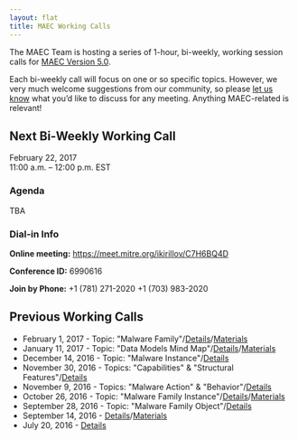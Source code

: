```yaml
---
layout: flat
title: MAEC Working Calls
---
```


The MAEC Team is hosting a series of 1-hour, bi-weekly, working session calls for [MAEC Version 5.0](http://maecproject.github.io/documentation/roadmap/). 

Each bi-weekly call will focus on one or so specific topics. However, we very much welcome suggestions from our community, so please [let us know](maec@mitre.org) what you’d like to discuss for any meeting. Anything MAEC-related is relevant! 

## Next Bi-Weekly Working Call

February 22, 2017          
11:00 a.m. – 12:00 p.m. EST

### Agenda

TBA              
 
### Dial-in Info

**Online meeting:**  https://meet.mitre.org/ikirillov/C7H6BQ4D          

**Conference ID:**   6990616               

**Join by Phone:** 
+1 (781) 271-2020 
+1 (703) 983-2020 
 
## Previous Working Calls
* February 1, 2017 - Topic: "Malware Family"/[Details](http://making-security-measurable.1364806.n2.nabble.com/MAEC-February-1st-Working-Call-Agenda-tc7589491.html)/[Materials](https://docs.google.com/document/d/1cnjjZAPHITFjo_8xGVBo1mX9Qvo7pN-YJ4pRZwdsuL0/edit#heading=h.t34bpqvzayl8)
* January 11, 2017 - Topic: "Data Models Mind Map"/[Details](http://making-security-measurable.1364806.n2.nabble.com/MAEC-January-11-Working-Call-Agenda-tc7589487.html)/[Materials](https://docs.google.com/document/d/1cnjjZAPHITFjo_8xGVBo1mX9Qvo7pN-YJ4pRZwdsuL0/edit#heading=h.5ob769orcztq)
* December 14, 2016 - Topic: "Malware Instance"/[Details](http://making-security-measurable.1364806.n2.nabble.com/MAEC-December-14-Working-Session-Agenda-tc7589477.html)
* November 30, 2016 - Topics: "Capabilities" & "Structural Features"/[Details](http://making-security-measurable.1364806.n2.nabble.com/MAEC-November-30-Working-Call-Agenda-tc7589470.html)
* November 9, 2016 - Topics: "Malware Action" & "Behavior"/[Details](http://stixproject.tumblr.com/post/152866156897/maec-50-working-call-on-november-9-to-focus-on)
* October 26, 2016 - Topic: "Malware Family Instance"/[Details](http://stixproject.tumblr.com/post/152250179367/maec-50-working-call-on-october-26-to-focus-on)/[Materials](http://making-security-measurable.1364806.n2.nabble.com/MAEC-MAEC-5-0-JSON-Examples-tc7589463.html)
* September 28, 2016 - Topic: "Malware Family Object"/[Details](http://stixproject.tumblr.com/post/150968749062/maec-50-working-call-on-september-28-to-focus-on)
* September 14, 2016 - [Details](http://stixproject.tumblr.com/post/150092860697/call-details-final-agenda-for-2nd-maec-50)/[Materials](http://making-security-measurable.1364806.n2.nabble.com/Re-MAEC-MAEC-5-0-Working-Session-td7589436.html#a7589449)
* July 20, 2016 - [Details](http://stixproject.tumblr.com/post/147458851807/call-details-final-agenda-for-maec-50-working)

